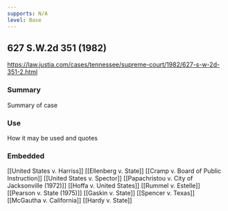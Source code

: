 ```yaml
---
supports: N/A
level: Base
---
```

## 627 S.W.2d 351 (1982)

https://law.justia.com/cases/tennessee/supreme-court/1982/627-s-w-2d-351-2.html

### Summary

Summary of case

### Use

How it may be used and quotes

### Embedded

[[United States v. Harriss]]
[[Ellenberg v. State]]
[[Cramp v. Board of Public Instruction]]
[[United States v. Spector]]
[[Papachristou v. City of Jacksonville (1972)]]
[[Hoffa v. United States]]
[[Rummel v. Estelle]]
[[Pearson v. State (1975)]]
[[Gaskin v. State]]
[[Spencer v. Texas]]
[[McGautha v. California]]
[[Hardy v. State]]
